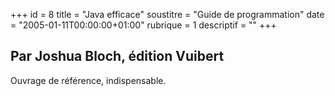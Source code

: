 +++
id = 8
title = "Java efficace"
soustitre = "Guide de programmation"
date = "2005-01-11T00:00:00+01:00"
rubrique = 1
descriptif = ""
+++

<h2>Par Joshua Bloch, édition Vuibert</h2>
Ouvrage de référence, indispensable.
